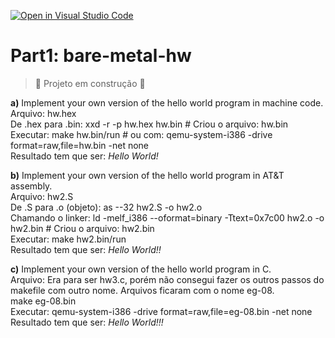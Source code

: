 [![Open in Visual Studio Code](https://classroom.github.com/assets/open-in-vscode-718a45dd9cf7e7f842a935f5ebbe5719a5e09af4491e668f4dbf3b35d5cca122.svg)](https://classroom.github.com/online_ide?assignment_repo_id=10891068&assignment_repo_type=AssignmentRepo)
# Part1: bare-metal-hw
> :construction: Projeto em construção :construction:

**a)** Implement your own version of the hello world program in machine code. <br/>
Arquivo: hw.hex <br/>
De .hex para .bin: xxd -r -p hw.hex hw.bin	# Criou o arquivo: hw.bin <br/>
Executar: make hw.bin/run			# ou com: qemu-system-i386 -drive format=raw,file=hw.bin -net none <br/>
Resultado tem que ser: *Hello World!*

**b)** Implement your own version of the hello world program in AT&T assembly.<br/>
Arquivo: hw2.S <br/>
De .S para .o (objeto): as --32 hw2.S -o hw2.o <br/>
Chamando o linker: ld -melf_i386 --oformat=binary -Ttext=0x7c00 hw2.o -o hw2.bin	# Criou o arquivo: hw2.bin <br/>
Executar: make hw2.bin/run <br/>
Resultado tem que ser: *Hello World!!*

**c)** Implement your own version of the hello world program in C.<br/>
Arquivo: Era para ser hw3.c, porém não consegui fazer os outros passos do makefile com outro nome. Arquivos ficaram com o nome eg-08. <br/>
make eg-08.bin <br/>
Executar: qemu-system-i386 -drive format=raw,file=eg-08.bin -net none <br/>
Resultado tem que ser: *Hello World!!!*